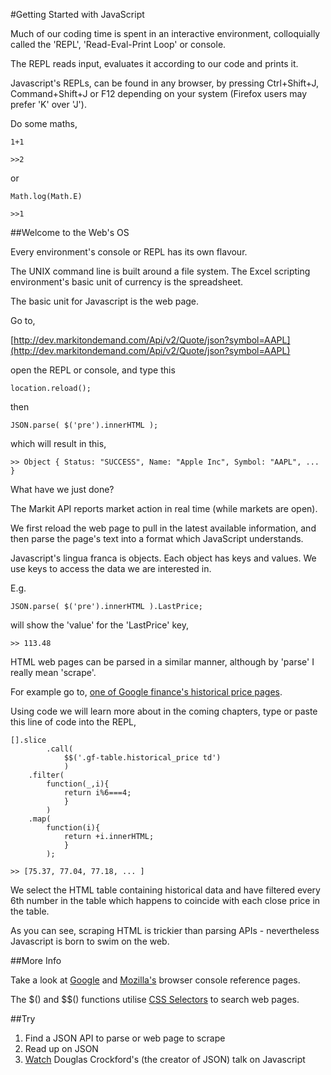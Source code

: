 #Getting Started with JavaScript

Much of our coding time is spent in an interactive environment, colloquially called the 'REPL', 'Read-Eval-Print Loop' or console.

The REPL reads input, evaluates it according to our code and prints it.

Javascript's REPLs, can be found in any browser, by pressing Ctrl+Shift+J, Command+Shift+J or F12 depending on your system (Firefox users may prefer 'K' over 'J').

Do some maths,

~~~~~~~~
1+1
~~~~~~~~
~~~~~~~~
>>2
~~~~~~~~

or

~~~~~~~~
Math.log(Math.E)
~~~~~~~~
~~~~~~~~
>>1
~~~~~~~~

##Welcome to the Web's OS

Every environment's console or REPL has its own flavour.

The UNIX command line is built around a file system. The Excel scripting environment's basic unit of currency is the spreadsheet.

The basic unit for Javascript is the web page.

Go to,

[http://dev.markitondemand.com/Api/v2/Quote/json?symbol=AAPL](http://dev.markitondemand.com/Api/v2/Quote/json?symbol=AAPL)

open the REPL or console, and type this

~~~~~~~~
location.reload();
~~~~~~~~

then

~~~~~~~~
JSON.parse( $('pre').innerHTML );
~~~~~~~~

which will result in this,

`>> Object { Status: "SUCCESS", Name: "Apple Inc", Symbol: "AAPL", ... }`

What have we just done?

The Markit API reports market action in real time (while markets are open). 

We first reload the web page to pull in the latest available information, and then parse the page's text into a format which JavaScript understands.

Javascript's lingua franca is objects. Each object has keys and values. We use keys to access the data we are interested in.

E.g.

~~~~~~~~
JSON.parse( $('pre').innerHTML ).LastPrice;
~~~~~~~~

will show the 'value' for the 'LastPrice' key,

`>> 113.48`

HTML web pages can be parsed in a similar manner, although by 'parse' I really mean 'scrape'.

For example go to, [one of Google finance's historical price pages](https://www.google.com/finance/historical?q=NYSEARCA%3ARSP&ei=X7D-VeC-NNCDsAHunLjoAQ).

Using code we will learn more about in the coming chapters, type or paste this line of code into the REPL,

~~~~~~~~
[].slice
        .call(
		    $$('.gf-table.historical_price td')
		    )
	.filter(
  		function(_,i){
   			return i%6===4;
   			}
  		)
 	.map(
  		function(i){
   			return +i.innerHTML;
   			}
  		);
~~~~~~~~

`>> [75.37, 77.04, 77.18, ... ]`

We select the HTML table containing historical data and have filtered every 6th number in the table which happens to coincide with each close price in the table.

As you can see, scraping HTML is trickier than parsing APIs - nevertheless Javascript is born to swim on the web.

##More Info

Take a look at [Google](https://developer.chrome.com/devtools/docs/console) and [Mozilla's](https://developer.mozilla.org/en/docs/Web/API/console) browser console reference pages.

The $() and $$() functions utilise [CSS Selectors](https://developer.mozilla.org/en-US/docs/Web/Guide/CSS/Getting_Started/Selectors) to search web pages.

##Try

1) Find a JSON API to parse or web page to scrape
2) Read up on JSON
3) [Watch](https://www.youtube.com/watch?v=v2ifWcnQs6M) Douglas Crockford's (the creator of JSON) talk on Javascript
